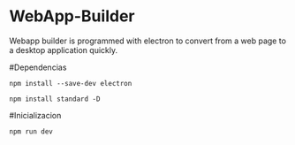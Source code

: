 # WebApp-Builder
Webapp builder is programmed with electron to convert from a web page to a desktop application quickly.

#Dependencias

<code>npm install --save-dev electron</code>

<code>npm install standard -D</code>

#Inicializacion

<code>npm run dev</code>


